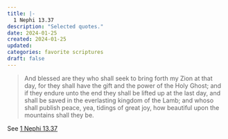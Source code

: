 ```yaml
---
title: |-
  1 Nephi 13.37
description: "Selected quotes."
date: 2024-01-25
created: 2024-01-25
updated: 
categories: favorite scriptures
draft: false
---
```


> And blessed are they who shall seek to bring forth my Zion at that day, for they shall have the gift and the power of the Holy Ghost; and if they endure unto the end they shall be lifted up at the last day, and shall be saved in the everlasting kingdom of the Lamb; and whoso shall publish peace, yea, tidings of great joy, how beautiful upon the mountains shall they be.

See [1 Nephi 13.37](https://www.churchofjesuschrist.org/study/scriptures/bofm/1-ne/13?id=p37&lang=eng#p37)